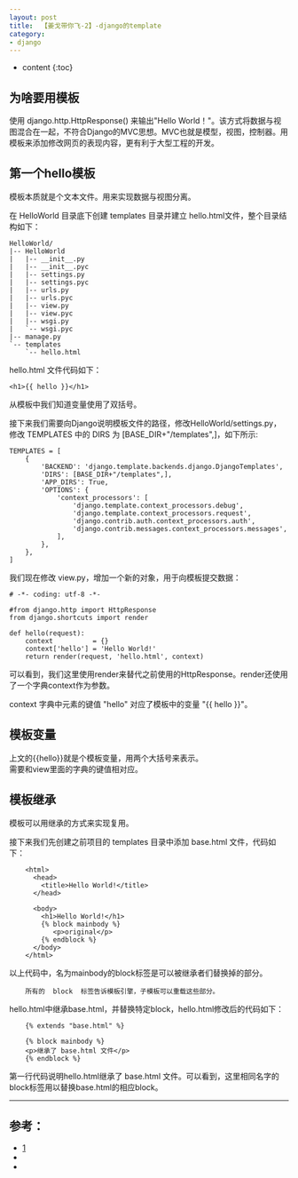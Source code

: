 ```yaml
---
layout: post
title:  【姜戈带你飞-2】-django的template
category: 
- django  
---
```


* content
{:toc}

## 为啥要用模板
使用 django.http.HttpResponse() 来输出"Hello World！"。该方式将数据与视图混合在一起，不符合Django的MVC思想。MVC也就是模型，视图，控制器。用模板来添加修改网页的表现内容，更有利于大型工程的开发。

## 第一个hello模板

模板本质就是个文本文件。用来实现数据与视图分离。

在 HelloWorld 目录底下创建 templates 目录并建立 hello.html文件，整个目录结构如下：

    HelloWorld/
    |-- HelloWorld
    |   |-- __init__.py
    |   |-- __init__.pyc
    |   |-- settings.py
    |   |-- settings.pyc
    |   |-- urls.py
    |   |-- urls.pyc
    |   |-- view.py
    |   |-- view.pyc
    |   |-- wsgi.py
    |   `-- wsgi.pyc
    |-- manage.py
    `-- templates
        `-- hello.html

hello.html 文件代码如下：

    <h1>{{ hello }}</h1>

从模板中我们知道变量使用了双括号。

接下来我们需要向Django说明模板文件的路径，修改HelloWorld/settings.py，修改 TEMPLATES 中的 DIRS 为 [BASE_DIR+"/templates",]，如下所示:

    TEMPLATES = [
        {
            'BACKEND': 'django.template.backends.django.DjangoTemplates',
            'DIRS': [BASE_DIR+"/templates",],
            'APP_DIRS': True,
            'OPTIONS': {
                'context_processors': [
                    'django.template.context_processors.debug',
                    'django.template.context_processors.request',
                    'django.contrib.auth.context_processors.auth',
                    'django.contrib.messages.context_processors.messages',
                ],
            },
        },
    ]

我们现在修改 view.py，增加一个新的对象，用于向模板提交数据：

    # -*- coding: utf-8 -*-

    #from django.http import HttpResponse
    from django.shortcuts import render

    def hello(request):
        context          = {}
        context['hello'] = 'Hello World!'
        return render(request, 'hello.html', context)

可以看到，我们这里使用render来替代之前使用的HttpResponse。render还使用了一个字典context作为参数。

context 字典中元素的键值 "hello" 对应了模板中的变量 "{{ hello }}"。

## 模板变量  

上文的{{hello}}就是个模板变量，用两个大括号来表示。  
需要和view里面的字典的键值相对应。



## 模板继承

模板可以用继承的方式来实现复用。

接下来我们先创建之前项目的 templates 目录中添加 base.html 文件，代码如下：

        <html>
          <head>
            <title>Hello World!</title>
          </head>

          <body>
            <h1>Hello World!</h1>
            {% block mainbody %}
               <p>original</p>
            {% endblock %}
          </body>
        </html>

以上代码中，名为mainbody的block标签是可以被继承者们替换掉的部分。

        所有的  block  标签告诉模板引擎，子模板可以重载这些部分。

hello.html中继承base.html，并替换特定block，hello.html修改后的代码如下：

        {% extends "base.html" %}

        {% block mainbody %}
        <p>继承了 base.html 文件</p>
        {% endblock %}

第一行代码说明hello.html继承了 base.html 文件。可以看到，这里相同名字的block标签用以替换base.html的相应block。

----

## 参考：

- [1](http://www.phperz.com/article/15/0814/148615.html)  
- []()  
- []()  